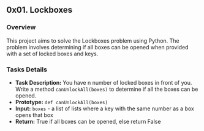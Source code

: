 ## 0x01. Lockboxes


### Overview

This project aims to solve the Lockboxes problem using Python. The problem involves determining if all boxes can be opened when provided with a set of locked boxes and keys.


### Tasks Details

- **Task Description:** You have n number of locked boxes in front of you. Write a method `canUnlockAll(boxes)` to determine if all the boxes can be opened.
- **Prototype:** `def canUnlockAll(boxes)`
- **Input:** `boxes` - a list of lists where a key with the same number as a box opens that box
- **Return:** True if all boxes can be opened, else return False
